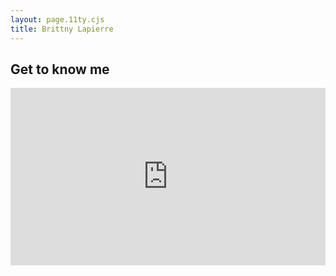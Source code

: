 ```yaml
---
layout: page.11ty.cjs
title: Brittny Lapierre
---
```


## Get to know me

<section>
  <div>
  <div style="padding-bottom:56.25%; position:relative; display:block; width: 100%">
    <my-element>
        <iframe width="100%" height="100%" src="https://w3id.org/iaw/gly/publications/image-sets/01j2p33xj3bxkenvws3921qtsr" frameborder="0" allowfullscreen allow="fullscreen" style="position:absolute; top:0; left: 0"></iframe>
    </my-element>
  </div>
</section>
